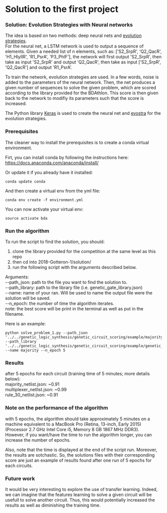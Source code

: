 # Solution to the first project


### Solution: Evolution Strategies with Neural networks
The idea is based on two methods: deep neural nets and [evolution strategies](https://blog.openai.com/evolution-strategies/).  
For the neural net, a LSTM network is used to output a sequence of elements. Given a needed list of n elements, such as: ['S2_SrpR', 'Q2_QacR', 'H1_HlyIIR', 'R1_PsrA', 'P3_PhlF'], the network will first output 'S2_SrpR', then take as input 'S2_SrpR' and output 'Q2_QacR', then take as input ['S2_SrpR', 'Q2_QacR'] and output 'R1_PsrA'.  
  

To train the network, evolution strategies are used. In a few words, noise is added to the parameters of the neural network. Then, the net produces a given number of sequences to solve the given problem, which are scored according to the library provided for the BDAthlon. This score is then given back to the network to modifiy its parameters such that the score is increased.  
  
The Python library [Keras](https://keras.io/) is used to create the neural net and [evostra](https://github.com/alirezamika/evostra) for the evolution strategies.

### Prerequisites

The cleaner way to install the prerequisites is to create a conda virtual environment. 

Firt, you can install conda by following the instructions here: https://docs.anaconda.com/anaconda/install/  

Or update it if you already have it installed:

```
conda update conda
```
And then create a virtual env from the yml file:

```
conda env create -f environment.yml

```

You can now activate your virtual env:

```
source activate bda
```

### Run the algorithm
To run the script to find the solution, you should:  
1. clone the library provided for the competition at the same level as this repo  
2. then cd into 2018-Gotteron-1/solution/  
3. run the following script with the arguments described below.  
  
Arguments:  
--path_json: path to the file you want to find the solution to.  
--path_library: path to the library file (i.e. genetic_gate_library.json)  
--name: name of your ran. Will be used to name the output file were the solution will be saved.  
--n_epoch: the number of time the algorithm iterates.  
note: the best score will be print in the terminal as well as put in the filename. 
  
Here is an example:

```
python solve_problem_1.py --path_json '../../genetic_logic_synthesis/genetic_circuit_scoring/example/majority_mapping.json' --path_library '../../genetic_logic_synthesis/genetic_circuit_scoring/example/genetic_gate_library.json' --name majority --n_epoch 5
```

### Results
after 5 epochs for each circuit (training time of 5 minutes; more details below):  
majority_netlist.json: ~0.91  
multiplexer_netlist.json: ~0.99  
rule_30_netlist.json: ~0.91

### Note on the performance of the algorithm
with 5 epochs, the algorithm should take approximately 5 minutes on a machine equivalent to a MacBook Pro (Retina, 13-inch, Early 2015) (Processor 2.7 GHz Intel Core i5, Memory 8 GB 1867 MHz DDR3).  
However, if you want/have the time to run the algorithm longer, you can increase the number of epochs.  

Also, note that the time is displayed at the end of the script run. Moreover, the results are sotchastic. So, the solutions files with their corresponding score are just an example of results found after one run of 5 epochs for each circuits.

### Future work
It would be very interesting to explore the use of transfer learning. Indeed, we can imagine that the features learning to solve a given circuit will be usefull to solve another circuit. Thus, this would potentially increased the results as well as diminishing the training time.
